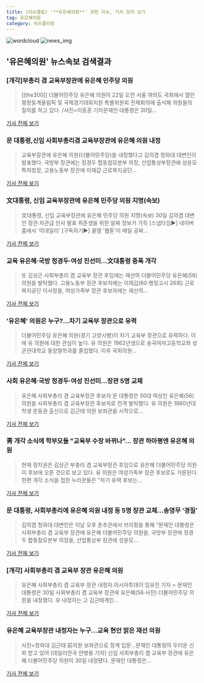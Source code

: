 ```yaml
---
title: (이슈클립) '**유은혜의원**' 관련 이슈, 기사 모아 보기
tag: 유은혜의원
category: 이슈클리핑
---
```

![wordcloud](https://s3.ap-northeast-2.amazonaws.com/lyrics101-wordcloud/2018-08-30-1535610185.png)
![news_img](https://user-images.githubusercontent.com/42597476/44507050-1206f400-a6e4-11e8-8d98-7ffbfebb353f.png)
## **'**유은혜의원**'** 뉴스속보 검색결과
### [개각]부총리 겸 교육부장관에 유은혜 민주당 의원

>[[the300]] 더불어민주당 유은혜 의원이 22일 오전 서울 여의도 국회에서 열린 평창동계올림픽 및 국제경기대회지원 특별위원회 전체회의에 출석해 의원들의 질의를 하고 있다. /사진=이동훈 기자문재인 대통령은 30일...

<a href="http://news.mt.co.kr/mtview.php?no=2018083013567650542" target="_blank">기사 전체 보기</a>

### 문 대통령,신임 사회부총리겸 교육부장관에 유은혜 의원 내정

>교육부장관에 유은혜 의원(더불어민주당)을 내정했다고 김의겸 청와대 대변인이 발표했다. 국방부 장관에는 정경두 합동참모본부 의장, 산업통상부장관에 성윤모 특허청장, 고용노동부 장관에 이재갑 근로복지공단...

<a href="http://news.hankyung.com/article/2018083038317" target="_blank">기사 전체 보기</a>

### 文대통령, 신임 교육부장관에 유은혜 민주당 의원 지명(속보)

>文대통령, 신임 교육부장관에 유은혜 민주당 의원 지명(속보) 30일 김의겸 대변인 장관·차관급 인사 발표 취준생을 위한 알짜 정보가 가득 [스냅타임▶] 네이버 홈에서 ‘이데일리’ [구독하기▶] 꿀잼 '웹툰'이 매일 공짜...

<a href="http://www.edaily.co.kr/news/newspath.asp?newsid=03378406619312568" target="_blank">기사 전체 보기</a>

### 교육 유은혜·국방 정경두·여성 진선미…文대통령 중폭 개각

>또 김상곤 사회부총리 겸 교육부 장관 후임에는 재선의 더불어민주당 유은혜(56) 의원을 발탁했다. 고용노동부 장관 후보자에는 이재갑(60·행정고시 26회) 근로복지공단 이사장을, 여성가족부 장관 후보자에는 재선의...

<a href="http://app.yonhapnews.co.kr/YNA/Basic/SNS/r.aspx?c=AKR20180830113100001&did=1195m" target="_blank">기사 전체 보기</a>

### '유은혜' 의원은 누구?…차기 교육부 장관으로 유력

>더불어민주당 유은혜 의원(경기 고양시병)이 차기 교육부 장관으로 유력하다. 이에 유 의원에 대한 관심이 높다. 유 의원은 1962년생으로 송곡여자고등학교와 성균관대학교 동양철학과를 졸업했다. 이후 국회의원...

<a href="http://www.kookje.co.kr/news2011/asp/newsbody.asp?code=0100&key=20180830.99099013899" target="_blank">기사 전체 보기</a>

### 사회 유은혜·국방 정경두·여성 진선미…장관 5명 교체

>유은혜 사회부총리 겸 교육부장관 후보자 문 대통령은 50대 여성인 유은혜(56) 의원을 사회부총리 겸 교육부장관 후보자로 전격 발탁했다. 유 의원은 1980년대 학생 운동권 출신으로 김근태 의원 보좌관을 시작으로...

<a href="http://www.hani.co.kr/arti/politics/bluehouse/859929.html" target="_blank">기사 전체 보기</a>

### 靑 개각 소식에 학부모들 "교육부 수장 바뀌나"… 장관 하마평엔 유은혜 의원

>현재 정치권은 김상곤 부총리 겸 교육부장관 후임으로 유은혜 더불어민주당 의원이 후보에 오른 것으로 보고 있다. 유 의원은 여성가족부 장관 후보로도 거론된다. 한편 개각 소식을 접한 누리꾼들은 "차기 유력 후보는...

<a href="http://edu.donga.com/?p=article&ps=view&at_no=20180830144841506236" target="_blank">기사 전체 보기</a>

### 문 대통령, 사회부총리에 유은혜 의원 내정 등 5명 장관 교체…송영무 ‘경질’

>김의겸 청와대 대변인은 이날 오후 춘추관에서 브리핑을 통해 “문재인 대통령은 사회부총리 겸 교육부 장관에 유은혜 더불어민주당 의원을, 국방부 장관에 정경두 합동참모본부 의장을, 산업통상부 장관에 성윤모...

<a href="http://www.etoday.co.kr/news/section/newsview.php?idxno=1658000" target="_blank">기사 전체 보기</a>

### [개각] 사회부총리 겸 교육부 장관 유은혜 의원

>유은혜 사회부총리 겸 교육부 장관 내정자.아시아투데이 임유진 기자 = 문재인 대통령은 30일 사회부총리 겸 교육부 장관에 유은혜(56·사진) 더불어민주당 의원을 내정했다. 유 내정자는 고 김근태계인...

<a href="http://www.asiatoday.co.kr/view.php?key=20180830010016349" target="_blank">기사 전체 보기</a>

### 유은혜 교육부장관 내정자는 누구…교육 현안 밝은 재선 의원

>사진=청와대 김근태 前의원 보좌관으로 정계 입문…문재인 대통령의 두터운 신뢰 받고 있어 [데일리한국 안병용 기자] 신임 사회부총리 겸 교육부 장관에 유은혜 더불어민주당 의원이 30일 내정됐다. 문재인 대통령은...

<a href="http://daily.hankooki.com/lpage/politics/201808/dh20180830150010137450.htm" target="_blank">기사 전체 보기</a>


